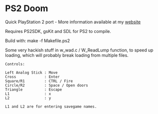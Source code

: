 PS2 Doom
========

Quick PlayStation 2 port - More information available at my [website](http://lukasz.dk/2008/02/11/doom-playstation-2-port/)

Requires PS2SDK, gsKit and SDL for PS2 to compile.

Build with: make -f Makefile.ps2

Some very hackish stuff in w_wad.c / W_ReadLump function, to speed up loading,
which will probably break loading from multiple files.

	Controls:

	Left Analog Stick : Move
	Cross             : Enter 
	Square/R1         : CTRL / Fire
	Circle/R2         : Space / Open doors
	Triangle          : Escape
	L1                : x
	L2                : y 

	L1 and L2 are for entering savegame names.  

